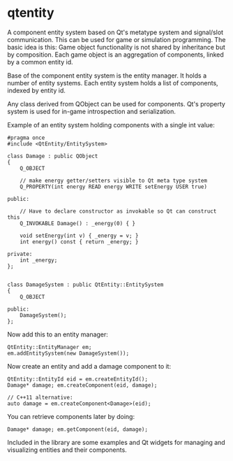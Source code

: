 qtentity
========

A component entity system based on Qt's metatype system and signal/slot communication.
This can be used for game or simulation programming.
The basic idea is this: Game object functionality is not shared by inheritance but by composition.
Each game object is an aggregation of components, linked by a common entity id.

Base of the component entity system is the entity manager. It holds a number of entity systems.
Each entity system holds a list of components, indexed by entity id.

Any class derived from QObject can be used for components. Qt's property system is used for in-game introspection and serialization.

Example of an entity system holding components with a single int value:

	
	#pragma once
	#include <QtEntity/EntitySystem>

	class Damage : public QObject
	{
		Q_OBJECT

		// make energy getter/setters visible to Qt meta type system
		Q_PROPERTY(int energy READ energy WRITE setEnergy USER true)

	public:

		// Have to declare constructor as invokable so Qt can construct this
		Q_INVOKABLE Damage() : _energy(0) { }

		void setEnergy(int v) { _energy = v; }
		int energy() const { return _energy; }

	private:
		int _energy;
	};


	class DamageSystem : public QtEntity::EntitySystem
	{
		Q_OBJECT

	public:
		DamageSystem();
	};

Now add this to an entity manager:


	QtEntity::EntityManager em;
	em.addEntitySystem(new DamageSystem());

Now create an entity and add a damage component to it:


	QtEntity::EntityId eid = em.createEntityId();
	Damage* damage; em.createComponent(eid, damage);

	// C++11 alternative:
	auto damage = em.createComponent<Damage>(eid);

You can retrieve components later by doing:


	Damage* damage; em.getComponent(eid, damage);

Included in the library are some examples and Qt widgets for managing and visualizing entities and their components.